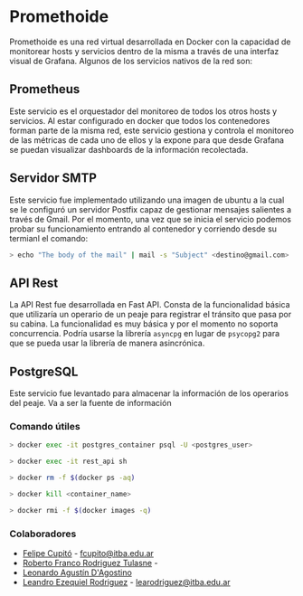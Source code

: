 
<!---    ```bash--->
<!---    docker network create mymonitoringnet--->
<!---    ```--->


<!---    ```bash--->
<!---    docker build -t my-ubuntu-prometheus .--->
<!---    ```--->


<!--- ```bash--->
<!--- docker run -d --network mymonitoringnet --name ubuntu1 my-ubuntu-prometheus--->
<!--- docker run -d --network mymonitoringnet --name ubuntu2 my-ubuntu-prometheus--->
<!--- docker run -d --network mymonitoringnet --name ubuntu3 my-ubuntu-prometheus--->
<!--- docker run -d --network mymonitoringnet --name ubuntu4 my-ubuntu-prometheus--->

<!--- ```--->
<!--- ## Paso 5: Verificar la Implementación--->
<!--- --->
<!--- 1. **Listar los contenedores activos:**--->
<!---    ```bash--->
<!---    docker ps--->
<!---    ```--->

<!--- 2. **Acceder a las interfaces web de Prometheus:**--->
<!---    Localiza la IP de uno de tus contenedores (por ejemplo, `ubuntu1`) y accede a la interfaz web de Prometheus en el puerto `9090` usando un navegador:--->
<!---    ```bash--->
<!---    docker inspect -f '{{range.NetworkSettings.Networks}}{{.IPAddress}}{{end}}' ubuntu1--->
<!---    ```--->

<!---    Visita `http://<Contenedor_IP>:9090` en tu navegador.--->
# Promethoide
Promethoide es una red virtual desarrollada en Docker con la capacidad de monitorear hosts y servicios dentro de la misma a través de una interfaz visual de Grafana. Algunos de los servicios nativos de la red son:
## Prometheus
Este servicio es el orquestador del monitoreo de todos los otros hosts y servicios. Al estar configurado en docker que todos los contenedores forman parte de la misma red, este servicio gestiona y controla el monitoreo de las métricas de cada uno de ellos y la expone para que desde Grafana se puedan visualizar dashboards de la información recolectada.
## Servidor SMTP
Este servicio fue implementado utilizando una imagen de ubuntu a la cual se le configuró un servidor Postfix capaz de gestionar mensajes salientes a través de Gmail. Por el momento, una vez que se inicia el servicio podemos probar su funcionamiento entrando al contenedor y corriendo desde su termianl el comando:
```sh
> echo "The body of the mail" | mail -s "Subject" <destino@gmail.com>
```
## API Rest
La API Rest fue desarrollada en Fast API. Consta de la funcionalidad básica que utilizaría un operario de un peaje para registrar el tránsito que pasa por su cabina. La funcionalidad es muy básica y por el momento no soporta concurrencia. Podría usarse la librería `asyncpg` en lugar de `psycopg2` para que se pueda usar la librería de manera asincrónica.
## PostgreSQL
Este servicio fue levantado para almacenar la información de los operarios del peaje. Va a ser la fuente de información

### Comando útiles
```bash
> docker exec -it postgres_container psql -U <postgres_user>
```
```bash
> docker exec -it rest_api sh
```
```bash
> docker rm -f $(docker ps -aq)
```
```bash
> docker kill <container_name>
```
```bash
> docker rmi -f $(docker images -q)
```

### Colaboradores
- [Felipe Cupitó](https://github.com/FelipeCupito) - fcupito@itba.edu.ar
- [Roberto Franco Rodriguez Tulasne](https://github.com/robrodriguez99) - 
- [Leonardo Agustín D'Agostino](https://github.com/daguichi)
- [Leandro Ezequiel Rodriguez](https://github.com/erodriguezzz) - learodriguez@itba.edu.ar